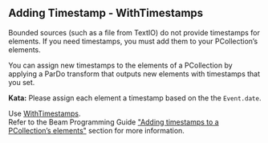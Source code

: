 <!--
  ~ Licensed to the Apache Software Foundation (ASF) under one
  ~ or more contributor license agreements.  See the NOTICE file
  ~ distributed with this work for additional information
  ~ regarding copyright ownership.  The ASF licenses this file
  ~ to you under the Apache License, Version 2.0 (the
  ~ "License"); you may not use this file except in compliance
  ~ with the License.  You may obtain a copy of the License at
  ~
  ~     http://www.apache.org/licenses/LICENSE-2.0
  ~
  ~ Unless required by applicable law or agreed to in writing, software
  ~ distributed under the License is distributed on an "AS IS" BASIS,
  ~ WITHOUT WARRANTIES OR CONDITIONS OF ANY KIND, either express or implied.
  ~ See the License for the specific language governing permissions and
  ~ limitations under the License.
  -->

Adding Timestamp - WithTimestamps
---------------------------------

Bounded sources (such as a file from TextIO) do not provide timestamps for elements. If you need 
timestamps, you must add them to your PCollection’s elements.

You can assign new timestamps to the elements of a PCollection by applying a ParDo transform that 
outputs new elements with timestamps that you set.

**Kata:** Please assign each element a timestamp based on the the `Event.date`.

<div class="hint">
  Use <a href="https://beam.apache.org/releases/javadoc/current/org/apache/beam/sdk/transforms/WithTimestamps.html">
  WithTimestamps</a>.
</div>

<div class="hint">
  Refer to the Beam Programming Guide
  <a href="https://beam.apache.org/documentation/programming-guide/#adding-timestamps-to-a-pcollections-elements">
    "Adding timestamps to a PCollection’s elements"</a> section for more information.
</div>
